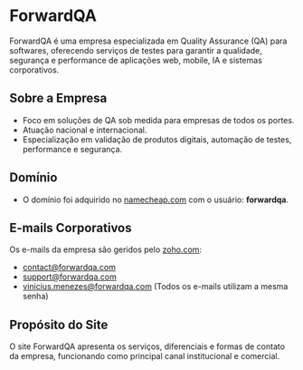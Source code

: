 # ForwardQA

ForwardQA é uma empresa especializada em Quality Assurance (QA) para softwares, oferecendo serviços de testes para garantir a qualidade, segurança e performance de aplicações web, mobile, IA e sistemas corporativos.

## Sobre a Empresa
- Foco em soluções de QA sob medida para empresas de todos os portes.
- Atuação nacional e internacional.
- Especialização em validação de produtos digitais, automação de testes, performance e segurança.

## Domínio
- O domínio foi adquirido no [namecheap.com](https://namecheap.com) com o usuário: **forwardqa**.

## E-mails Corporativos
Os e-mails da empresa são geridos pelo [zoho.com](https://zoho.com):
- contact@forwardqa.com
- support@forwardqa.com
- vinicius.menezes@forwardqa.com
(Todos os e-mails utilizam a mesma senha)

## Propósito do Site
O site ForwardQA apresenta os serviços, diferenciais e formas de contato da empresa, funcionando como principal canal institucional e comercial. 